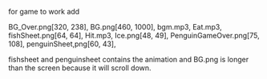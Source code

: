 for game to work add 

BG_Over.png[320, 238],
BG.png[460, 1000],
bgm.mp3,
Eat.mp3,
fishSheet.png[64, 64],
Hit.mp3,
Ice.png[48, 49],
PenguinGameOver.png[75, 108],
penguinSheet,png[60, 43],

fishsheet and penguinsheet contains the animation and BG.png is longer than the screen because it will scroll down.
